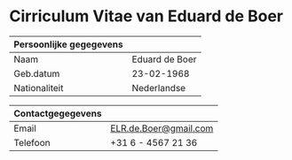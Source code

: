 # Cirriculum Vitae van Eduard de Boer

|Persoonlijke gegegevens   |   |
|---|---|
|Naam   |Eduard de Boer   |   |
|Geb.datum|23-02-1968|   |
|Nationaliteit|Nederlandse|   |

|Contactgegegevens   |   |
|---|---|
|Email|[ELR.de.Boer@gmail.com](mailto:ELR.de.Boer@gmail.com)|   |
|Telefoon|+31 6 - 4567 21 36|   |

